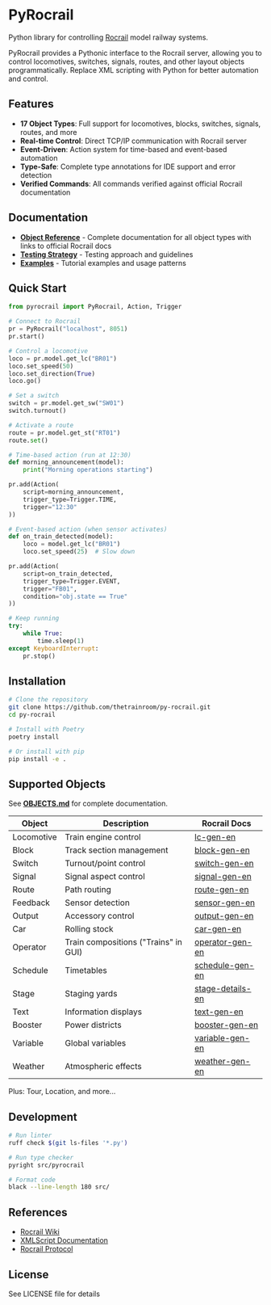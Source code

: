 # PyRocrail

Python library for controlling [Rocrail](https://wiki.rocrail.net/) model railway systems.

PyRocrail provides a Pythonic interface to the Rocrail server, allowing you to control locomotives, switches, signals, routes, and other layout objects programmatically. Replace XML scripting with Python for better automation and control.

## Features

- **17 Object Types**: Full support for locomotives, blocks, switches, signals, routes, and more
- **Real-time Control**: Direct TCP/IP communication with Rocrail server
- **Event-Driven**: Action system for time-based and event-based automation
- **Type-Safe**: Complete type annotations for IDE support and error detection
- **Verified Commands**: All commands verified against official Rocrail documentation

## Documentation

- **[Object Reference](OBJECTS.md)** - Complete documentation for all object types with links to official Rocrail docs
- **[Testing Strategy](TESTING_STRATEGY.md)** - Testing approach and guidelines
- **[Examples](examples/)** - Tutorial examples and usage patterns

## Quick Start

```python
from pyrocrail import PyRocrail, Action, Trigger

# Connect to Rocrail
pr = PyRocrail("localhost", 8051)
pr.start()

# Control a locomotive
loco = pr.model.get_lc("BR01")
loco.set_speed(50)
loco.set_direction(True)
loco.go()

# Set a switch
switch = pr.model.get_sw("SW01")
switch.turnout()

# Activate a route
route = pr.model.get_st("RT01")
route.set()

# Time-based action (run at 12:30)
def morning_announcement(model):
    print("Morning operations starting")

pr.add(Action(
    script=morning_announcement,
    trigger_type=Trigger.TIME,
    trigger="12:30"
))

# Event-based action (when sensor activates)
def on_train_detected(model):
    loco = model.get_lc("BR01")
    loco.set_speed(25)  # Slow down

pr.add(Action(
    script=on_train_detected,
    trigger_type=Trigger.EVENT,
    trigger="FB01",
    condition="obj.state == True"
))

# Keep running
try:
    while True:
        time.sleep(1)
except KeyboardInterrupt:
    pr.stop()
```

## Installation

```bash
# Clone the repository
git clone https://github.com/thetrainroom/py-rocrail.git
cd py-rocrail

# Install with Poetry
poetry install

# Or install with pip
pip install -e .
```

## Supported Objects

See **[OBJECTS.md](OBJECTS.md)** for complete documentation.

| Object | Description | Rocrail Docs |
|--------|-------------|--------------|
| Locomotive | Train engine control | [lc-gen-en](https://wiki.rocrail.net/doku.php?id=lc-gen-en) |
| Block | Track section management | [block-gen-en](https://wiki.rocrail.net/doku.php?id=block-gen-en) |
| Switch | Turnout/point control | [switch-gen-en](https://wiki.rocrail.net/doku.php?id=switch-gen-en) |
| Signal | Signal aspect control | [signal-gen-en](https://wiki.rocrail.net/doku.php?id=signal-gen-en) |
| Route | Path routing | [route-gen-en](https://wiki.rocrail.net/doku.php?id=route-gen-en) |
| Feedback | Sensor detection | [sensor-gen-en](https://wiki.rocrail.net/doku.php?id=sensor-gen-en) |
| Output | Accessory control | [output-gen-en](https://wiki.rocrail.net/doku.php?id=output-gen-en) |
| Car | Rolling stock | [car-gen-en](https://wiki.rocrail.net/doku.php?id=car-gen-en) |
| Operator | Train compositions ("Trains" in GUI) | [operator-gen-en](https://wiki.rocrail.net/doku.php?id=operator-gen-en) |
| Schedule | Timetables | [schedule-gen-en](https://wiki.rocrail.net/doku.php?id=schedule-gen-en) |
| Stage | Staging yards | [stage-details-en](https://wiki.rocrail.net/doku.php?id=stage-details-en) |
| Text | Information displays | [text-gen-en](https://wiki.rocrail.net/doku.php?id=text-gen-en) |
| Booster | Power districts | [booster-gen-en](https://wiki.rocrail.net/doku.php?id=booster-gen-en) |
| Variable | Global variables | [variable-gen-en](https://wiki.rocrail.net/doku.php?id=variable-gen-en) |
| Weather | Atmospheric effects | [weather-gen-en](https://wiki.rocrail.net/doku.php?id=weather-gen-en) |

Plus: Tour, Location, and more...

## Development

```bash
# Run linter
ruff check $(git ls-files '*.py')

# Run type checker
pyright src/pyrocrail

# Format code
black --line-length 180 src/
```

## References

- [Rocrail Wiki](https://wiki.rocrail.net/)
- [XMLScript Documentation](https://wiki.rocrail.net/doku.php?id=xmlscripting-en)
- [Rocrail Protocol](https://wiki.rocrail.net/doku.php?id=develop:cs-protocol-en)

## License

See LICENSE file for details
